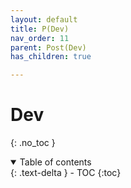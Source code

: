```yaml
---
layout: default
title: P(Dev)
nav_order: 11
parent: Post(Dev)
has_children: true

---
```


# Dev

{: .no_toc }

<details open markdown="block">
  <summary>
    Table of contents
  </summary>
  {: .text-delta }
- TOC
{:toc}
</details>

<!------------------------------------ STEP ------------------------------------>